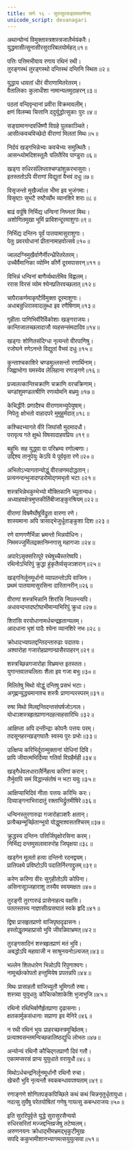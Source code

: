 ```yaml
---
title: सर्गः १६ - सुरासुरसङ्ग्रामवर्णनम्
unicode_script: devanagari
---
```

<div class="audioEmbed" caption="वेदभूमिपाठः" src="https://archive.org/download/kuMArasambhava-mUlam-vedabhoomi.org/KumaraSambhava-Sarga16-1-17.mp3"></div>

अथान्योन्यं विमुक्तास्त्रशस्त्रजालैर्भयंकरैः।  
युद्धमासीत्सुनासीरसुरारिबलयोर्महत्॥१॥

पत्तिः पत्तिमभीयाय रणाय रथिनं रथी।  
तुरङ्गस्थं तुरड्‌गस्थो दन्तिस्थं दन्तिनि स्थितः॥२॥

युद्धाय धावतां धीरं वीराणामितरेतरम्।  
वैतालिकाः कुलाधीशा नामान्यलमुदाहरन्॥३॥

पठतां वन्दिवृन्दानां प्रवीरा विक्रमावलीम्।  
क्षणं विलम्ब्य चित्तानि ददुर्युद्धोत्सुकाः पुरः॥४॥

सङ्ग्रामानन्दवर्धिष्णौ विग्रहे पुलकाञ्चिते।  
आसीत्कवचविच्छेदो वीराणां मिलतां मिथः॥५॥

निर्दयं खड्गभिन्नेभ्यः कवचेभ्यः समुत्थितैः।  
आसन्ध्योमदिशस्तूलैः पलितैरिव पाण्डुराः॥६॥

खड्गा रुधिरसंलिप्ताश्चण्डांशुकरभासुराः।  
इतस्ततोऽपि वीराणां विद्युतां वैभवं दधुः॥७॥

विसृजन्तो मुखैर्ज्वाला भीमा इव भुजंगमाः।  
विसृष्टाः सुभटै रुष्टैर्व्योम व्यानशिरे शराः॥८॥

बाढं वपूंषि निर्भिद्य धन्विनां निघ्नतां मिथः।  
अशोणितमुखा भूमिं प्राविशन्दूरमाशुगाः॥९॥

निर्भिद्य दन्तिनः पूर्वं पातयामासुराशुगाः।  
पेतुः प्रवरयोधानां प्रीतानामाहवोत्सवे॥१०॥

ज्वलदग्निमुखैर्वाणैर्नीरन्ध्रैरितरेतरम्।  
उच्चैर्वैमानिका व्योम्नि कीर्णे दूरमपासरन्॥११॥

विभिन्नं धन्विनां बाणैर्व्यथार्तमिव विह्वलम्।  
ररास विरसं व्योम श्येनप्रतिरवच्छलात्॥१२॥

चापैराकर्णमाकृष्टैर्विमुक्ता दूरमाशुगाः।  
अधाबन्रुधिरास्वादलुब्धा इव रणैषिणाम्॥१३॥

गृहीताः पाणिभिर्वीरैर्विकोशाः खङ्गराजयः।  
कान्तिजालच्छलादाजौ व्यहसन्संमदादिव॥१४॥

खड्गाः शोणितसंदिग्धा नृत्यन्तो वीरपाणिषु।  
रजोघने रणेऽनन्ते विद्युतां वैभवं दधुः॥१५॥

कुन्ताश्चकाशिरे चण्डमुल्लसन्तो रणार्थिनाम्।  
जिह्वाभोगा यमस्येव लेलिहाना रणाङ्गणे॥१६॥

प्रज्वलत्कान्तिचक्राणि चक्राणि वरचक्रिणाम्।  
चण्डांशुमण्डलश्रीणि रणव्योमनि बभ्रमुः॥१७॥

<div class="audioEmbed" caption="वेदभूमिपाठः" src="https://archive.org/download/kuMArasambhava-mUlam-vedabhoomi.org/KumaraSambhava-Sarga16-18-34.mp3"></div>

केचिद्धीरैः प्रणादैश्च वीराणामभ्युपेयुषाम्।  
निपेतुः क्षोभतो वाहादपरे मुमुहुर्मदात्॥१८॥

कश्चिदभ्यागते वीरे जिघांसौ मुदमादधौ।  
परावृत्य गते क्षुब्धे विषसादाहवप्रियः॥१९॥

बहुभिः सह युद्ध्वा वा परिभ्रम्य रणोल्बणाः।  
उद्दिश्य तानुपेयुः केऽपि ये पूर्ववृता रणे॥२०॥

अभितोऽभ्यागतान्योद्धुं वीरान्रणमदोद्धतान्।  
प्रत्यनन्दन्भुजादण्डरोमोद्गमभृतो भटाः॥२१॥

शस्त्रभिन्नेभकुम्भेभ्यो मौक्तिकानि च्युतान्यधः।  
अध्याहवक्षेत्रमुप्तकीर्तिबीजाङ्कुरश्रियम्॥२२॥

वीराणां विषमैर्घोषूर्विद्रुता वारणा रणे।  
शास्यमाना अपि त्रासाद्भेजुर्धूताङ्कुशा दिशः॥२३॥

रणे वाणगणैर्भिन्ना भ्रमन्तो भिन्नयोधिनः।  
निममज्जुर्मिलद्रक्तनिम्नगासु महागजाः॥२४॥

अपारेऽसृक्सरित्पूरे रथेषूच्चैस्तरेष्वपि।  
रथिनोऽभिरिपुं क्रुद्धा हुंकृतैर्व्यसृजञ्शरान्॥२५॥

खड्गनिर्लूनमूर्धानो व्यापतन्तोऽपि वाजिनः।  
प्रथमं पातयामासुरसिना दारितानरीन्॥२६॥

वीराणां शस्त्रभिन्नानि शिरांसि निपतन्त्यपि।  
अधावन्दन्तदष्टोष्ठभीमान्यभिरिपुं क्रुधा॥२७॥

शिरांसि वरयोधानामर्धचन्द्रहृतान्यलम्।  
आदधाना भृशं पादैः श्येना व्यानशिरे नभः॥२८॥

क्रोधादभ्यापतद्दन्तिदन्तारुढाः पदातयः।  
अश्वारोहा गजारोहप्राणान्प्रासैरपाहरन्॥२९॥

शस्त्रच्छिन्नगजारोहा विभ्रमन्त इतस्ततः।  
युगान्तवातचलिताः शैला इव गजा बभुः॥३०॥

मिलितेषु मिथो योद्धुं दन्तिषु प्रसभं भटाः।  
अगृह्णन्युद्ध्यमानाश्च शस्त्रैः प्राणान्परस्परम्॥३१॥

रुषा मिथो मिलद्दन्तिदन्तसंघर्षजोऽनलः।  
योधाञ्शस्त्रहृतप्राणानदहत्सहसारिभिः॥३२॥

आक्षिप्ता अपि दन्तीन्द्राः कोपनैः पत्तयः परम्।  
तदसूनहरन्खड्गघातैः स्वस्य पुरः प्रभोः॥३३॥

उत्क्षिप्य करिभिर्दूरान्मुक्तानां योधिनां दिवि।  
प्रापि जीवात्मभिर्दिव्या गतिर्वा विग्रहैर्मही॥३४॥

<div class="audioEmbed" caption="वेदभूमिपाठः" src="https://archive.org/download/kuMArasambhava-mUlam-vedabhoomi.org/KumaraSambhava-Sarga16-35-51.mp3"></div>

खड्गैर्धवलधारालैर्निहत्य करिणां करान्।  
तैर्भुवापि समं विद्धान्संतोषं न भटा ययुः॥३५॥

आक्षिप्याभिदिवं नीताः पत्तयः करिभिः करः।  
दिव्याङ्गनाभिरादातुं रक्ताभिर्द्रुतमीषिरे॥३६॥

धन्विनस्तुरगारुढा गजारोहाञ्शरैः क्षतान्।  
प्रत्यैच्छन्मूर्च्छितान्भूयो योद्धुमाश्वसतश्चिरम्॥३७॥

क्रुद्धस्य दन्तिनः पत्तिर्जिघृक्षोरसिना करम्।  
निर्भिद्य दन्तमुसलावारुरोह जिघृक्षया॥३८॥

खड्गेन मूलतो हत्वा दन्तिनो रदनद्वयम्।  
प्रातिपक्ष्ये प्रविष्टोऽपि पदातिर्निरगाद्द्रुतम्॥३९॥

करेण करिणा वीरः सुगृहीतोऽपि कोपिना।  
असिनासूञ्जहाराशु तस्यैव स्वयमक्षतः॥४०॥

तुरङ्गी तुरगारुढं प्रासेनाहत्य वक्षसि।  
पततस्तस्य नाज्ञासीत्प्रसघातं स्वके हृदि॥४१॥

द्विषा प्रासहृतप्राणो वाजिपृष्ठदृढासनः।  
हस्तोद्धृतमहाप्रासो भुवि जीवन्निवाभ्रमत्॥४२॥

तुरङ्गसादिनं शस्त्रहृतप्राणं मतं भुवि।  
अबद्धोऽपि महावाजी न साश्रुनयनोऽत्यजत्॥४३॥

भल्लेन शितधारेण भिन्नोऽपि रिपुणाश्वगः।  
नामूर्च्छत्कोपतो हन्तुमियेष प्रपतन्नपि॥४४॥

मिथः प्रासाहतौ वाजिच्युतौ भूमिगतौ रुषा।  
शस्त्र्या युयुधतुः कौचित्कोशाकेशि भुजाभुजि॥४५॥

रथिनो रथिभिर्बाणैर्हृतप्राणा दृढासनाः।  
क्षतकार्मुकसंधानाः सप्राणा इव मेनिरे॥४६॥

न रथी रथिनं भूयः प्राहरच्छस्त्रमूर्च्छितम्।  
प्रत्याश्वसन्तमन्विच्छन्नातिष्ठद्युधि लोभतः॥४७॥

अन्योन्यं रथिनौ कौचिद्गतप्राणौ दिवं गतौ।  
एकामप्सरसं प्राप्य युयुधाते वरायुधौ॥४८॥

मिथोऽर्धचन्द्रनिर्लूनमूर्धानौ रथिनौ रुचा।  
खेचरौ भुवि नृत्यन्तौ स्वकबन्धावपश्यताम्॥४९॥

रणाङ्गणे शोणितपङ्कपिच्छिले कथं कथं चिन्ननृतुर्धृतायुधाः।  
नदत्सु तुर्येषु परेतयोषितां गणेषु गायत्सु कबन्धराजयः॥५०॥

इति सुररिपुर्वृत्ते युद्धे सुरासुरसैन्ययो  
रुधिरसरितां मज्जद्दन्तिव्रजेषु तटेष्वलम्।  
अरुणनयनः क्रोधाद्भीमभ्रमद्भृकुटीमुखः  
सपदि ककुभामीशानभ्यागमत्सयुयुत्सया॥५१॥

